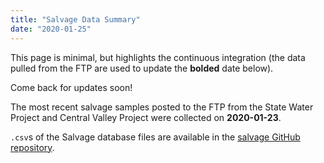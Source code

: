```yaml
---
title: "Salvage Data Summary"
date: "2020-01-25"
---
```


This page is minimal, but highlights the continuous integration (the data pulled from the FTP are used to update the **bolded** date below).

Come back for updates soon!



The most recent salvage samples posted to the FTP from the State Water Project and Central Valley Project were collected on **2020-01-23**. 

`.csv`s of the Salvage database files are available in the [salvage GitHub repository](https://github.com/dapperstats/salvage/tree/master/data/Salvage_data_FTP).
